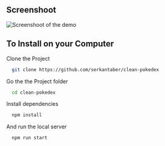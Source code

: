 ## Screenshoot

![Screenshoot of the demo](https://i.imgur.com/YkyZWrW.png)

## To Install on your Computer

Clone the Project

```bash
  git clone https://github.com/serkantaber/clean-pokedex
```

Go the the Project folder

```bash
  cd clean-pokedex
```

Install dependencies

```bash
  npm install
```

And run the local server

```bash
  npm run start
```
